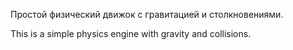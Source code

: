 Простой физический движок с гравитацией и столкновениями.

This is a simple physics engine with gravity and collisions.
